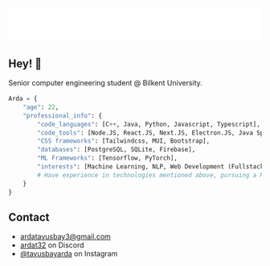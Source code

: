 <h1 align="center">
  <img src="https://raw.githubusercontent.com/ArdaTavusbay/ArdaTavusbay/master/arda_name.svg" alt="ArdaTavusbay" />
</h1>

## Hey! 👋
Senior computer engineering student @ Bilkent University.

```python
Arda = {
    "age": 22,
    "professional_info": {
        "code_languages": [C++, Java, Python, Javascript, Typescript],
        "code_tools": [Node.JS, React.JS, Next.JS, Electron.JS, Java Spring],
        "CSS frameworks": [Tailwindcss, MUI, Bootstrap],
        "databases": [PostgreSQL, SQLite, Firebase],
        "ML Frameworks": [Tensorflow, PyTorch],
        "interests": [Machine Learning, NLP, Web Development (Fullstack)],
        # Have experience in technologies mentioned above, pursuing a ML path.
    }
}
```
<!--
# Relevant Skills
### Languages: 
<a href="" title="C++"><img loading="lazy" height="16" src="https://cdn.simpleicons.org/cplusplus/#00599C"></a>&nbsp;
<a href="" title="Python"><img loading="lazy" height="16" src="https://cdn.simpleicons.org/Python/ffd43b50"></a>&nbsp;
<a href="" title="Java"><img loading="lazy" height="16" src="https://cdn.simpleicons.org/openjdk/#437291"></a>&nbsp;
<a href="" title="JS"><img loading="lazy" height="16" src="https://cdn.simpleicons.org/javascript/#F7DF1E"></a>&nbsp;
<a href="" title="TS"><img loading="lazy" height="16" src="https://cdn.simpleicons.org/typescript/#3178C6"></a>&nbsp;

### Web Development (Backend & Frontend): 
<a href="" title="NodeJS"><img loading="lazy" height="16" src="https://cdn.simpleicons.org/nodedotjs/#339933"></a>&nbsp;
<a href="" title="React"><img loading="lazy" height="16" src="https://cdn.simpleicons.org/react/#61DAFB"></a>&nbsp;
<a href="" title="NextJS"><img loading="lazy" height="16" src="https://cdn.simpleicons.org/nextdotjs/#000000"></a>&nbsp;
<a href="" title="ElectronJS"><img loading="lazy" height="16" src="https://cdn.simpleicons.org/electron/#47848F"></a>&nbsp;
<a href="" title="Spring"><img loading="lazy" height="16" src="https://cdn.simpleicons.org/spring/#6DB33F"></a>&nbsp;

<a href="" title="TailwindCSS"><img loading="lazy" height="16" src="https://cdn.simpleicons.org/tailwindcss/#06B6D4"></a>&nbsp;
<a href="" title="MUI"><img loading="lazy" height="16" src="https://cdn.simpleicons.org/mui/#007FFF"></a>&nbsp;
<a href="" title="Bootstrap"><img loading="lazy" height="16" src="https://cdn.simpleicons.org/bootstrap/#7952B3"></a>&nbsp;
<a href="" title="HTML"><img loading="lazy" height="16" src="https://cdn.simpleicons.org/html5/#E34F26"></a>&nbsp;
<a href="" title="CSS"><img loading="lazy" height="16" src="https://cdn.simpleicons.org/css3/#1572B6"></a>&nbsp;
<a href="" title="SCSS"><img loading="lazy" height="16" src="https://cdn.simpleicons.org/sass/#CC6699"></a>&nbsp;

### Database Systems
<a href="" title="PostgreSQL"><img loading="lazy" height="16" src="https://cdn.simpleicons.org/postgresql/#4169E1"></a>&nbsp;
<a href="" title="SQLite"><img loading="lazy" height="16" src="https://cdn.simpleicons.org/sqlite/#003B57"></a>&nbsp;
<a href="" title="Firebase"><img loading="lazy" height="16" src="https://cdn.simpleicons.org/firebase/#FFCA28"></a>&nbsp;

### ML Frameworks
<a href="https://www.python.org/" title="Python"><img loading="lazy" height="16" src="https://cdn.simpleicons.org/tensorflow/#FF6F00"></a>&nbsp;
<a href="https://www.python.org/" title="Python"><img loading="lazy" height="16" src="https://cdn.simpleicons.org/pytorch/#EE4C2C"></a>&nbsp;
-->

## Contact
- [ardatavusbay3@gmail.com](./) 
- [ardat32](./) on Discord
- [@tavusbayarda](www.instagram.com/tavusbayarda/) on Instagram
